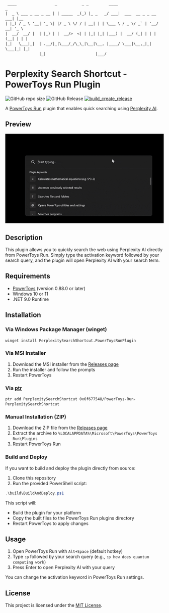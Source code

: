 ```
                                                               
 ____                 _           _ _         ____                      _     
|  _ \ ___ _ __ _ __ | | _____  _(_) |_ _   _/ ___|  ___  __ _ _ __ ___| |__  
| |_) / _ \ '__| '_ \| |/ _ \ \/ / | __| | | \___ \ / _ \/ _` | '__/ __| '_ \ 
|  __/  __/ |  | |_) | |  __/>  <| | |_| |_| |___) |  __/ (_| | | | (__| | | |
|_|   \___|_|  | .__/|_|\___/_/\_\_|\__|\__, |____/ \___|\__,_|_|  \___|_| |_|
               |_|                      |___/                                 
```

# Perplexity Search Shortcut - PowerToys Run Plugin

![GitHub repo size](https://img.shields.io/github/repo-size/0x6f677548/PowerToys-Run-PerplexitySearchShortcut)
![GitHub Release](https://img.shields.io/github/v/release/0x6f677548/PowerToys-Run-PerplexitySearchShortcut)
[![build_create_release](https://github.com/0x6f677548/PowerToys-Run-PerplexitySearchShortcut/actions/workflows/build-create-release.yml/badge.svg)](https://github.com/0x6f677548/PowerToys-Run-PerplexitySearchShortcut/actions/workflows/build-create-release.yml)

A [PowerToys Run](https://aka.ms/PowerToysOverview#powertoys-run) plugin that enables quick searching using [Perplexity AI](https://perplexity.ai/).

## Preview

![Preview of the plugin in action](./screenshots/perplexitysearchshortcut-demo1-zoom.gif)


## Description

This plugin allows you to quickly search the web using Perplexity AI directly from PowerToys Run. Simply type the activation keyword followed by your search query, and the plugin will open Perplexity AI with your search term.

## Requirements

- [PowerToys](https://github.com/microsoft/PowerToys) (version 0.88.0 or later)
- Windows 10 or 11
- .NET 9.0 Runtime

## Installation

### Via Windows Package Manager (winget)

```shell
winget install PerplexitySearchShortcut.PowerToysRunPlugin
```

### Via MSI Installer

1. Download the MSI installer from the [Releases page](https://github.com/0x6f677548/PowerToys-Run-PerplexitySearchShortcut/releases)
2. Run the installer and follow the prompts
3. Restart PowerToys

### Via [ptr](https://github.com/8LWXpg/ptr)

```shell
ptr add PerplexitySearchShortcut 0x6f677548/PowerToys-Run-PerplexitySearchShortcut
```

### Manual Installation (ZIP)

1. Download the ZIP file from the [Releases page](https://github.com/0x6f677548/PowerToys-Run-PerplexitySearchShortcut/releases)
2. Extract the archive to `%LOCALAPPDATA%\Microsoft\PowerToys\PowerToys Run\Plugins`
3. Restart PowerToys Run

### Build and Deploy

If you want to build and deploy the plugin directly from source:

1. Clone this repository
2. Run the provided PowerShell script:

```powershell
.\build\BuildAndDeploy.ps1
```

This script will:
- Build the plugin for your platform
- Copy the built files to the PowerToys Run plugins directory
- Restart PowerToys to apply changes

## Usage

1. Open PowerToys Run with `Alt+Space` (default hotkey)
2. Type `:p` followed by your search query (e.g., `:p how does quantum computing work`)
3. Press Enter to open Perplexity AI with your query

You can change the activation keyword in PowerToys Run settings.

## License

This project is licensed under the [MIT License](LICENSE).
